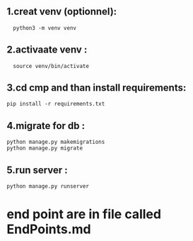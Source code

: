 ## 1.creat venv (optionnel):
```
  python3 -m venv venv
```
## 2.activaate venv :
```
  source venv/bin/activate
```
## 3.cd cmp and than install requirements:
```
pip install -r requirements.txt
```
## 4.migrate for db :
```
python manage.py makemigrations
python manage.py migrate
```
## 5.run server :
```
python manage.py runserver

```

# end point are in file called EndPoints.md
